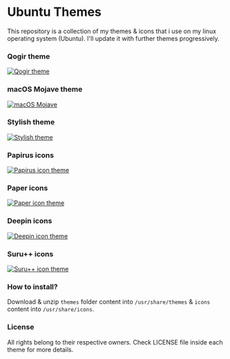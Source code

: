 Ubuntu Themes
=============

This repository is a collection of my themes & icons that i use on my linux operating system (Ubuntu). I'll update it with further themes progressively.

### Qogir theme

[![Qogir theme](https://cn.opendesktop.org/img/2/a/e/a/83bf56f927c7e7fa33e0995fd91e72ffeced.png)](https://www.gnome-look.org/p/1230631/)

### macOS Mojave theme

[![macOS Mojave](https://cn.opendesktop.org/img/9/e/5/1/8209269906aca59ea0abe3dc10774f61991e.jpg)](https://www.gnome-look.org/p/1275087/)

### Stylish theme

[![Stylish theme](https://cn.opendesktop.org/img/4/f/d/4/538deb2e33cad0d8604eaba1ee78b9bdab0a.jpg)](https://www.gnome-look.org/p/1013743/)

### Papirus icons

[![Papirus icon theme](https://cn.opendesktop.org/img/a/8/4/b/56595a54f9c931a8cac235caf97bccef5ab4.png)](https://www.gnome-look.org/p/1166289/)

### Paper icons

[![Paper icon theme](https://cn.opendesktop.org/img//hive/content-pre1/175923-1.png)](https://www.gnome-look.org/p/1099618/)

### Deepin icons

[![Deepin icon theme](https://cn.opendesktop.org/img/3/3/7/3/d8211247acce770e5575fa8566b8ad72ad51.jpg)](https://www.gnome-look.org/p/1191167/)

### Suru++ icons

[![Suru++ icon theme](https://cn.opendesktop.org/img/e/f/5/7/fed59e93ae806a6b41e708705973093e8f97.png)](https://www.gnome-look.org/p/1210408/)

### How to install?

Download & unzip `themes` folder content into `/usr/share/themes` & `icons` content into `/usr/share/icons`.

### License

All rights belong to their respective owners. Check LICENSE file inside each theme for more details.
